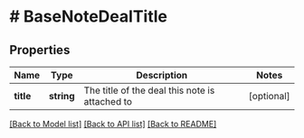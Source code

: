# # BaseNoteDealTitle

## Properties

Name | Type | Description | Notes
------------ | ------------- | ------------- | -------------
**title** | **string** | The title of the deal this note is attached to | [optional]

[[Back to Model list]](../../README.md#models) [[Back to API list]](../../README.md#endpoints) [[Back to README]](../../README.md)

